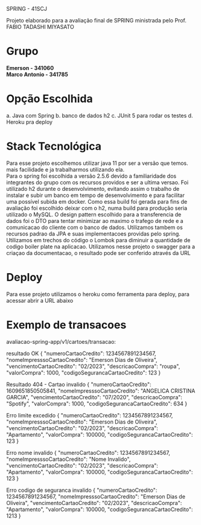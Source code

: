 SPRING  - 41SCJ

Projeto elaborado para a avaliação final de SPRING ministrada pelo Prof. FABIO TADASHI MIYASATO

# Grupo 
**Emerson - 341060  
Marco Antonio - 341785**  



# Opção Escolhida
a. Java com Spring 
b. banco de dados h2 
c. JUnit 5 para rodar os testes
d. Heroku pra deploy 
# Stack Tecnológica

Para esse projeto escolhemos utilizar java 11 por ser a versão que temos. mais facilidade e ja trabalharmos utilizando ela.  
Para o spring foi escolhida a versão 2.5.6 devido a familiaridade dos integrantes do grupo com os recursos providos e ser a ultima versao. 
Foi utilizado h2 durante o desenvolvimento, evitando assim o trabalho de instalar e subir um banco em tempo de desenvolvimento e para facilitar uma possível subida em docker. Como essa build foi gerada para fins de avaliação foi escolhido deixar com o h2, numa build para produção seria utilizado o MySQL. 
O design pattern escolhido para a transferencia de dados foi o DTO para tentar minimizar ao maximo o trafego de rede e a comunicacao do cliente com o banco de dados.
Utilizamos tambem os recursos padrao da JPA e suas implementacoes providas pelo spring. 
Utilizamos em trechos do código o Lombok para diminuir a quantidade de codigo boiler plate na aplicacao. 
Utilizamos nesse projeto o swagger para a criaçao da documentacao, o resultado pode ser conferido através da URL
# Deploy
Para esse projeto utilizamos o heroku como ferramenta para deploy, para acessar abrir a URL abaixo

# Exemplo de transacoes
avaliacao-spring-app/v1/cartoes/transacao:

resultado OK
    {
        "numeroCartaoCredito": 1234567891234567,
        "nomeImpresssoCartaoCredito": "Emerson Dias de Oliveira",
        "vencimentoCartaoCredito": "02/2023",
        "descricaoCompra": "roupa",
        "valorCompra": 1000,
        "codigoSegurancaCartaoCredito": 123
    }
   
Resultado 404 - Cartao invalido
    {
        "numeroCartaoCredito": 1609651850505841,
        "nomeImpresssoCartaoCredito": "ANGELICA CRISTINA GARCIA",
        "vencimentoCartaoCredito": "07/2020",
        "descricaoCompra": "Spotify",
        "valorCompra": 1000,
        "codigoSegurancaCartaoCredito": 634
    }

Erro limite excedido
    {
        "numeroCartaoCredito": 1234567891234567,
        "nomeImpresssoCartaoCredito": "Emerson Dias de Oliveira",
        "vencimentoCartaoCredito": "02/2023",
        "descricaoCompra": "Apartamento",
        "valorCompra": 100000,
        "codigoSegurancaCartaoCredito": 123
    }
    
Erro nome invalido
    {
        "numeroCartaoCredito": 1234567891234567,
        "nomeImpresssoCartaoCredito": "Nome Invalido",
        "vencimentoCartaoCredito": "02/2023",
        "descricaoCompra": "Apartamento",
        "valorCompra": 100000,
        "codigoSegurancaCartaoCredito": 123
    }
    
Erro codigo de seguranca invalido
	    {
        "numeroCartaoCredito": 1234567891234567,
        "nomeImpresssoCartaoCredito": "Emerson Dias de Oliveira",
        "vencimentoCartaoCredito": "02/2023",
        "descricaoCompra": "Apartamento",
        "valorCompra": 100000,
        "codigoSegurancaCartaoCredito": 1213
    }